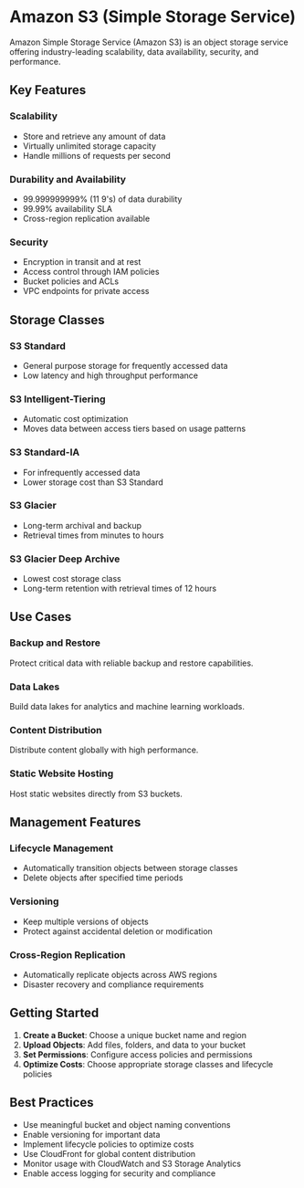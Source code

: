 # Amazon S3 (Simple Storage Service)

Amazon Simple Storage Service (Amazon S3) is an object storage service offering industry-leading scalability, data availability, security, and performance.

## Key Features

### Scalability
- Store and retrieve any amount of data
- Virtually unlimited storage capacity
- Handle millions of requests per second

### Durability and Availability
- 99.999999999% (11 9's) of data durability
- 99.99% availability SLA
- Cross-region replication available

### Security
- Encryption in transit and at rest
- Access control through IAM policies
- Bucket policies and ACLs
- VPC endpoints for private access

## Storage Classes

### S3 Standard
- General purpose storage for frequently accessed data
- Low latency and high throughput performance

### S3 Intelligent-Tiering
- Automatic cost optimization
- Moves data between access tiers based on usage patterns

### S3 Standard-IA
- For infrequently accessed data
- Lower storage cost than S3 Standard

### S3 Glacier
- Long-term archival and backup
- Retrieval times from minutes to hours

### S3 Glacier Deep Archive
- Lowest cost storage class
- Long-term retention with retrieval times of 12 hours

## Use Cases

### Backup and Restore
Protect critical data with reliable backup and restore capabilities.

### Data Lakes
Build data lakes for analytics and machine learning workloads.

### Content Distribution
Distribute content globally with high performance.

### Static Website Hosting
Host static websites directly from S3 buckets.

## Management Features

### Lifecycle Management
- Automatically transition objects between storage classes
- Delete objects after specified time periods

### Versioning
- Keep multiple versions of objects
- Protect against accidental deletion or modification

### Cross-Region Replication
- Automatically replicate objects across AWS regions
- Disaster recovery and compliance requirements

## Getting Started

1. **Create a Bucket**: Choose a unique bucket name and region
2. **Upload Objects**: Add files, folders, and data to your bucket
3. **Set Permissions**: Configure access policies and permissions
4. **Optimize Costs**: Choose appropriate storage classes and lifecycle policies

## Best Practices

- Use meaningful bucket and object naming conventions
- Enable versioning for important data
- Implement lifecycle policies to optimize costs
- Use CloudFront for global content distribution
- Monitor usage with CloudWatch and S3 Storage Analytics
- Enable access logging for security and compliance